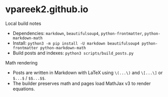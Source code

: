 # vpareek2.github.io

Local build notes
- Dependencies: `markdown`, `beautifulsoup4`, `python-frontmatter`, `python-markdown-math`
- Install: `python3 -m pip install -U markdown beautifulsoup4 python-frontmatter python-markdown-math`
- Build posts and indexes: `python3 scripts/build_posts.py`

Math rendering
- Posts are written in Markdown with LaTeX using `\(...\)` and `\[...\]` or `$...$` / `$$...$$`.
- The builder preserves math and pages load MathJax v3 to render equations.
